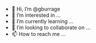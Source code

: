- 👋 Hi, I’m @gburrage
- 👀 I’m interested in ...
- 🌱 I’m currently learning ...
- 💞️ I’m looking to collaborate on ...
- 📫 How to reach me ...

<!---
gburrage/gburrage is a ✨ special ✨ repository because its `README.md` (this file) appears on your GitHub profile.
You can click the Preview link to take a look at your changes.
--->
